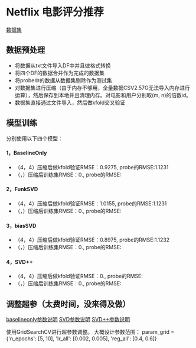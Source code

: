 # Netflix 电影评分推荐
[数据集](https://www.kaggle.com/netflix-inc/netflix-prize-data "kaggle 链接")
## 数据预处理
- 将数据从txt文件导入DF中并且做格式转换
- 将四个DF的数据合并作为完成的数据集
- 将probe中的数据从数据集剔除作为测试集
- 对数据集进行压缩（由于内存不够用，全量数据CSV2.57G无法导入内存进行运算），然后保存到本地并且清理内存。对电影和用户分别取(m, n)的倍数id。
- 数据集直接通过文件导入，然后做kfold交叉验证
## 模型训练
分别使用以下四个模型：

#### 1，BaselineOnly
- （4，4）压缩后做kfold验证RMSE：0.9275, probe的RMSE:1.1231
- （，）压缩后训练集RMSE：0., probe的RMSE:

#### 2，FunkSVD
- （4，4）压缩后做kfold验证RMSE：1.0155, probe的RMSE:1.1231
- （，）压缩后训练集RMSE：0., probe的RMSE:

#### 3，biasSVD
- （4，4）压缩后做kfold验证RMSE：0.8975, probe的RMSE:1.1232
- （，）压缩后训练集RMSE：0., probe的RMSE:

#### 4，SVD++
- （4，4）压缩后做kfold验证RMSE：0., probe的RMSE:
- （，）压缩后训练集RMSE：0., probe的RMSE:

## 调整超参（太费时间，没来得及做）

[baselineonly参数说明](https://surprise.readthedocs.io/en/stable/prediction_algorithms.html#baseline-estimates-configuration "官方文档说明")
[SVD参数说明](https://surprise.readthedocs.io/en/stable/matrix_factorization.html#surprise.prediction_algorithms.matrix_factorization.SVD "官方文档说明")
[SVD++参数说明](https://surprise.readthedocs.io/en/stable/matrix_factorization.html#surprise.prediction_algorithms.matrix_factorization.SVDpp "官方文档说明")

使用GridSearchCV进行超参数调整。
大概设计参数范围：
param_grid = {'n_epochs': [5, 10], 'lr_all': [0.002, 0.005],
              'reg_all': [0.4, 0.6]}